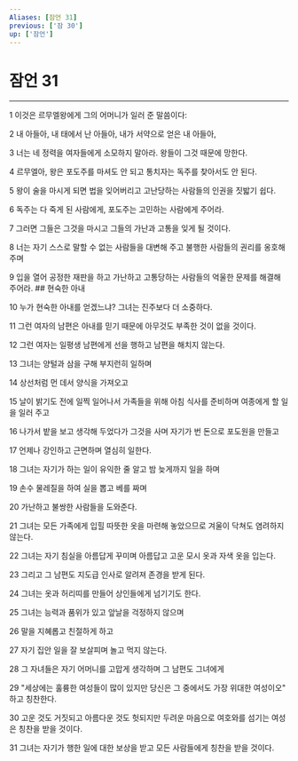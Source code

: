 ```yaml
---
Aliases: [잠언 31]
previous: ['잠 30']
up: ['잠언']
---
```

# 잠언 31

***


1 이것은 르무엘왕에게 그의 어머니가 일러 준 말씀이다: 

2 내 아들아, 내 태에서 난 아들아, 내가 서약으로 얻은 내 아들아, 

3 너는 네 정력을 여자들에게 소모하지 말아라. 왕들이 그것 때문에 망한다. 

4 르무엘아, 왕은 포도주를 마셔도 안 되고 통치자는 독주를 찾아서도 안 된다. 

5 왕이 술을 마시게 되면 법을 잊어버리고 고난당하는 사람들의 인권을 짓밟기 쉽다. 

6 독주는 다 죽게 된 사람에게, 포도주는 고민하는 사람에게 주어라. 

7 그러면 그들은 그것을 마시고 그들의 가난과 고통을 잊게 될 것이다. 

8 너는 자기 스스로 말할 수 없는 사람들을 대변해 주고 불행한 사람들의 권리를 옹호해 주며 

9 입을 열어 공정한 재판을 하고 가난하고 고통당하는 사람들의 억울한 문제를 해결해 주어라. ## 현숙한 아내 

10 누가 현숙한 아내를 얻겠느냐? 그녀는 진주보다 더 소중하다. 

11 그런 여자의 남편은 아내를 믿기 때문에 아무것도 부족한 것이 없을 것이다. 

12 그런 여자는 일평생 남편에게 선을 행하고 남편을 해치지 않는다. 

13 그녀는 양털과 삼을 구해 부지런히 일하며 

14 상선처럼 먼 데서 양식을 가져오고 

15 날이 밝기도 전에 일찍 일어나서 가족들을 위해 아침 식사를 준비하며 여종에게 할 일을 일러 주고 

16 나가서 밭을 보고 생각해 두었다가 그것을 사며 자기가 번 돈으로 포도원을 만들고 

17 언제나 강인하고 근면하며 열심히 일한다. 

18 그녀는 자기가 하는 일이 유익한 줄 알고 밤 늦게까지 일을 하며 

19 손수 물레질을 하여 실을 뽑고 베를 짜며 

20 가난하고 불쌍한 사람들을 도와준다. 

21 그녀는 모든 가족에게 입힐 따뜻한 옷을 마련해 놓았으므로 겨울이 닥쳐도 염려하지 않는다. 

22 그녀는 자기 침실을 아름답게 꾸미며 아름답고 고운 모시 옷과 자색 옷을 입는다. 

23 그리고 그 남편도 지도급 인사로 알려져 존경을 받게 된다. 

24 그녀는 옷과 허리띠를 만들어 상인들에게 넘기기도 한다. 

25 그녀는 능력과 품위가 있고 앞날을 걱정하지 않으며 

26 말을 지혜롭고 친절하게 하고 

27 자기 집안 일을 잘 보살피며 놀고 먹지 않는다. 

28 그 자녀들은 자기 어머니를 고맙게 생각하며 그 남편도 그녀에게 

29 "세상에는 훌륭한 여성들이 많이 있지만 당신은 그 중에서도 가장 위대한 여성이오" 하고 칭찬한다. 

30 고운 것도 거짓되고 아름다운 것도 헛되지만 두려운 마음으로 여호와를 섬기는 여성은 칭찬을 받을 것이다. 

31 그녀는 자기가 행한 일에 대한 보상을 받고 모든 사람들에게 칭찬을 받을 것이다.
